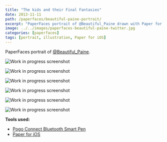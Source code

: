 ```yaml
---
title: "The kids and their Final Fantasies"
date: 2013-11-11
path: /paperfaces/beautiful-paine-portrait/
excerpt: "PaperFaces portrait of @Beautiful_Paine drawn with Paper for iOS on an iPad."
image: ../../images/paperfaces-beautiful-paine-twitter.jpg
categories: [paperfaces]
tags: [portrait, illustration, Paper for iOS]
---
```


PaperFaces portrait of [@Beautiful_Paine](https://twitter.com/Beautiful_Paine).

![Work in progress screenshot](../../images/paperfaces-beautiful-paine-process-1-lg.jpg)

![Work in progress screenshot](../../images/paperfaces-beautiful-paine-process-2-lg.jpg)

![Work in progress screenshot](../../images/paperfaces-beautiful-paine-process-3-lg.jpg)

![Work in progress screenshot](../../images/paperfaces-beautiful-paine-process-4-lg.jpg)

![Work in progress screenshot](../../images/paperfaces-beautiful-paine-process-5-lg.jpg)

![Work in progress screenshot](../../images/paperfaces-beautiful-paine-process-6-lg.jpg)

**Tools used:**

- [Pogo Connect Bluetooth Smart Pen](https://www.amazon.com/gp/product/B009K448L4/ref=as_li_ss_tl?ie=UTF8&camp=1789&creative=390957&creativeASIN=B009K448L4&linkCode=as2&tag=mademist-20)
- [Paper for iOS](https://paper.bywetransfer.com/)

